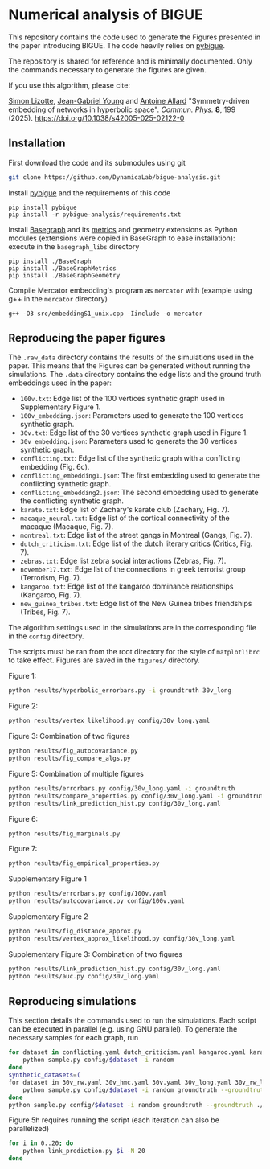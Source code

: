 # Numerical analysis of BIGUE

This repository contains the code used to generate the Figures presented in the paper introducing BIGUE. The code heavily relies on [pybigue].

The repository is shared for reference and is minimally documented. Only the commands necessary to generate the figures are given.

If you use this algorithm, please cite:

[Simon Lizotte](https://siliz4.github.io), [Jean-Gabriel Young](https://jgyoung.ca) and [Antoine Allard](https://antoineallard.github.io)
"Symmetry-driven embedding of networks in hyperbolic space". _Commun. Phys._ __8__, 199 (2025).
https://doi.org/10.1038/s42005-025-02122-0

## Installation

First download the code and its submodules using git
```sh
git clone https://github.com/DynamicaLab/bigue-analysis.git
```
Install [pybigue] and the requirements of this code
```
pip install pybigue
pip install -r pybigue-analysis/requirements.txt
```
Install [Basegraph](https://github.com/BaseGraph/BaseGraph.git) and its [metrics](https://github.com/BaseGraph/BaseGraphMetrics) and geometry extensions as Python modules (extensions were copied in BaseGraph to ease installation): execute in the `basegraph_libs` directory
```
pip install ./BaseGraph
pip install ./BaseGraphMetrics
pip install ./BaseGraphGeometry
```

Compile Mercator embedding's program as `mercator` with (example using g++ in the `mercator` directory)
```{sh}
g++ -O3 src/embeddingS1_unix.cpp -Iinclude -o mercator
```

## Reproducing the paper figures

The `.raw_data` directory contains the results of the simulations used in the paper.
This means that the Figures can be generated without running the simulations.
The `.data` directory contains the edge lists and the ground truth embeddings used in the paper:

- `100v.txt`: Edge list of the 100 vertices synthetic graph used in Supplementary Figure 1.
- `100v_embedding.json`: Parameters used to generate the 100 vertices synthetic graph.
- `30v.txt`: Edge list of the 30 vertices synthetic graph used in Figure 1.
- `30v_embedding.json`: Parameters used to generate the 30 vertices synthetic graph.
- `conflicting.txt`: Edge list of the synthetic graph with a conflicting embedding (Fig. 6c).
- `conflicting_embedding1.json`: The first embedding used to generate the conflicting synthetic graph.
- `conflicting_embedding2.json`: The second embedding used to generate the conflicting synthetic graph.
- `karate.txt`: Edge list of Zachary's karate club (Zachary, Fig. 7).
- `macaque_neural.txt`: Edge list of the cortical connectivity of the macaque (Macaque, Fig. 7).
- `montreal.txt`: Edge list of the street gangs in Montreal (Gangs, Fig. 7).
- `dutch_criticism.txt`: Edge list of the dutch literary critics (Critics, Fig. 7).
- `zebras.txt`: Edge list zebra social interactions (Zebras, Fig. 7).
- `november17.txt`: Edge list of the connections in greek terrorist group (Terrorism, Fig. 7).
- `kangaroo.txt`: Edge list of the kangaroo dominance relationships (Kangaroo, Fig. 7).
- `new_guinea_tribes.txt`: Edge list of the New Guinea tribes friendships (Tribes, Fig. 7).

The algorithm settings used in the simulations are in the corresponding file in the `config` directory.

The scripts must be ran from the root directory for the style of `matplotlibrc` to take effect.
Figures are saved in the `figures/` directory.

Figure 1:
```sh
python results/hyperbolic_errorbars.py -i groundtruth 30v_long
```

Figure 2:
```sh
python results/vertex_likelihood.py config/30v_long.yaml
```

Figure 3: Combination of two figures
```sh
python results/fig_autocovariance.py
python results/fig_compare_algs.py
```

Figure 5: Combination of multiple figures
```sh
python results/errorbars.py config/30v_long.yaml -i groundtruth
python results/compare_properties.py config/30v_long.yaml -i groundtruth
python results/link_prediction_hist.py config/30v_long.yaml
```

Figure 6:
```sh
python results/fig_marginals.py
```

Figure 7:
```sh
python results/fig_empirical_properties.py
```

Supplementary Figure 1
```sh
python results/errorbars.py config/100v.yaml
python results/autocovariance.py config/100v.yaml
```

Supplementary Figure 2
```sh
python results/fig_distance_approx.py
python results/vertex_approx_likelihood.py config/30v_long.yaml
```

Supplementary Figure 3: Combination of two figures
```sh
python results/link_prediction_hist.py config/30v_long.yaml
python results/auc.py config/30v_long.yaml
```

## Reproducing simulations

This section details the commands used to run the simulations.
Each script can be executed in parallel (e.g. using GNU parallel). To generate the necessary samples for each graph, run
```sh
for dataset in conflicting.yaml dutch_criticism.yaml kangaroo.yaml karate.yaml macaque_neural.yaml montreal.yaml new_guinea_tribes.yaml november17.yaml zebras.yaml; do
    python sample.py config/$dataset -i random
done
synthetic_datasets=(
for dataset in 30v_rw.yaml 30v_hmc.yaml 30v.yaml 30v_long.yaml 30v_rw_long.yaml); do
    python sample.py config/$dataset -i random groundtruth --groundtruth ./.data/30v.txt ./.data/30v_embedding.json
done
python sample.py config/$dataset -i random groundtruth --groundtruth ./.data/100v.txt ./.data/100v_embedding.json
```
Figure 5h requires running the script (each iteration can also be parallelized)
```sh
for i in 0..20; do
    python link_prediction.py $i -N 20
done
```

[pybigue]: https://github.com/DynamicaLab/bigue
